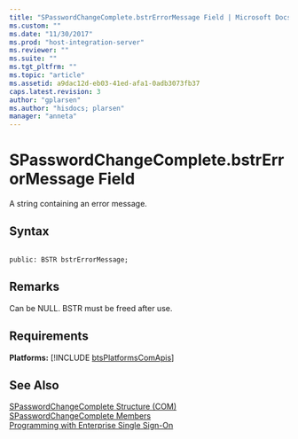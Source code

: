 ```yaml
---
title: "SPasswordChangeComplete.bstrErrorMessage Field | Microsoft Docs"
ms.custom: ""
ms.date: "11/30/2017"
ms.prod: "host-integration-server"
ms.reviewer: ""
ms.suite: ""
ms.tgt_pltfrm: ""
ms.topic: "article"
ms.assetid: a9dac12d-eb03-41ed-afa1-0adb3073fb37
caps.latest.revision: 3
author: "gplarsen"
ms.author: "hisdocs; plarsen"
manager: "anneta"
---
```

# SPasswordChangeComplete.bstrErrorMessage Field
A string containing an error message.  
  
## Syntax  
  
```cpp#  
  
public: BSTR bstrErrorMessage;  
```  
  
## Remarks  
 Can be NULL. BSTR must be freed after use.  
  
## Requirements  
 <strong>Platforms:</strong>  [!INCLUDE [btsPlatformsComApis](../includes/btsplatformscomapis-md.md)]  
  
## See Also  
 [SPasswordChangeComplete Structure (COM)](../esso/spasswordchangecomplete-structure-com.md)   
 [SPasswordChangeComplete Members](../esso/spasswordchangecomplete-members.md)   
 [Programming with Enterprise Single Sign-On](../esso/programming-with-enterprise-single-sign-on.md)